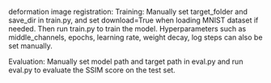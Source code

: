 deformation image registration:
Training:
Manually set target\_folder and save\_dir in train.py, and set download=True when loading MNIST dataset if needed. Then run train.py to train the model. Hyperparameters such as middle_channels, epochs, learning rate, weight decay, log steps can also be set manually.

Evaluation:
Manually set model path and target path in eval.py and run eval.py to evaluate the SSIM score on the test set.